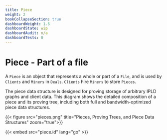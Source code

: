 ```yaml
---
title: Piece
weight: 2
bookCollapseSection: true
dashboardWeight: 1.5
dashboardState: wip
dashboardAudit: n/a
dashboardTests: 0
---
```


# Piece - Part of a file

A `Piece` is an object that represents a whole or part of a `File`,
and is used by `Clients` and `Miners` in `Deals`. `Clients` hire `Miners`
to store `Pieces`. 

The piece data structure is designed for proving storage of arbitrary
IPLD graphs and client data. This diagram shows the detailed composition
of a piece and its proving tree, including both full and bandwidth-optimized
piece data structures.


{{< figure src="pieces.png" title="Pieces, Proving Trees, and Piece Data Structures" zoom="true">}}


{{< embed src="piece.id" lang="go" >}}
